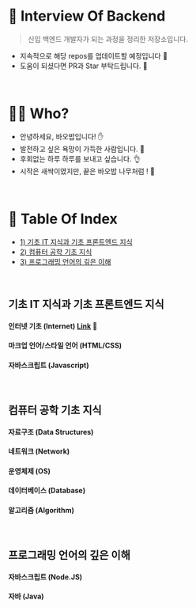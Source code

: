 # 📖 Interview Of Backend
> 신입 백엔드 개발자가 되는 과정을 정리한 저장소입니다.
- 지속적으로 해당 repos를 업데이트할 예정입니다 :wave:
- 도움이 되셨다면 PR과 Star 부탁드립니다. 💝
<br/>

# 🙇‍♂️ Who?
- 안녕하세요, 바오밥입니다! ✋
- 발전하고 싶은 욕망이 가득한 사람입니다. 🤙  
- 후회없는 하루 하루를 보내고 싶습니다. 👌  
- 시작은 새싹이였지만, 끝은 바오밥 나무처럼 ! 🌲  
<br/>


# 📑 Table Of Index

- [1) 기초 IT 지식과 기초 프론트엔드 지식](#기초-IT-지식과-기초-프론트엔드-지식)
- [2) 컴퓨터 공학 기초 지식](#컴퓨터-공학-기초-지식)
- [3) 프로그래밍 언어의 깊은 이해](#프로그래밍-언어의-깊은-이해)
<br/>


## 기초 IT 지식과 기초 프론트엔드 지식
#### 인터넷 기초 (Internet) <a href="https://github.com/baobabnamu/0001_Interview_Of_Backend">Link</a> 🔗
#### 마크업 언어/스타일 언어  (HTML/CSS)
#### 자바스크립트 (Javascript)
<br/>


## 컴퓨터 공학 기초 지식
#### 자료구조 (Data Structures)
#### 네트워크 (Network)
#### 운영체제 (OS)
#### 데이터베이스 (Database)
#### 알고리즘 (Algorithm)
<br/>


## 프로그래밍 언어의 깊은 이해
#### 자바스크립트 (Node.JS)
#### 자바 (Java)
<br/>



